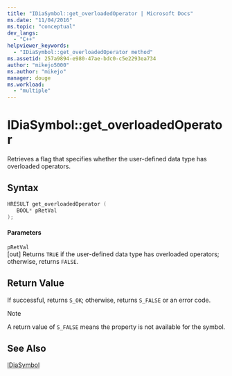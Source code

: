 ```yaml
---
title: "IDiaSymbol::get_overloadedOperator | Microsoft Docs"
ms.date: "11/04/2016"
ms.topic: "conceptual"
dev_langs: 
  - "C++"
helpviewer_keywords: 
  - "IDiaSymbol::get_overloadedOperator method"
ms.assetid: 257a9894-e980-47ae-bdc0-c5e2293ea734
author: "mikejo5000"
ms.author: "mikejo"
manager: douge
ms.workload: 
  - "multiple"
---
```

# IDiaSymbol::get_overloadedOperator
Retrieves a flag that specifies whether the user-defined data type has overloaded operators.  
  
## Syntax  
  
```C++  
HRESULT get_overloadedOperator (   
   BOOL* pRetVal  
);  
```  
  
#### Parameters  
 `pRetVal`  
 [out] Returns `TRUE` if the user-defined data type has overloaded operators; otherwise, returns `FALSE`.  
  
## Return Value  
 If successful, returns `S_OK`; otherwise, returns `S_FALSE` or an error code.  
  
> [!NOTE]
>  A return value of `S_FALSE` means the property is not available for the symbol.  
  
## See Also  
 [IDiaSymbol](../../debugger/debug-interface-access/idiasymbol.md)